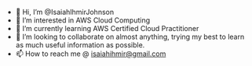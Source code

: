 - 👋 Hi, I’m @IsaiahIhmirJohnson
- 👀 I’m interested in AWS Cloud Computing 
- 🌱 I’m currently learning AWS Certified Cloud Practitioner
- 💞️ I’m looking to collaborate on almost anything, trying my best to learn as much useful information as possible.
- 📫 How to reach me @ isaiahihmir@gmail.com

<!---
IsaiahIhmirJohnson/IsaiahIhmirJohnson is a ✨ special ✨ repository because its `README.md` (this file) appears on your GitHub profile.
You can click the Preview link to take a look at your changes.
--->
